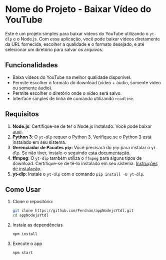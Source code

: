 # Nome do Projeto - Baixar Vídeo do YouTube

Este é um projeto simples para baixar vídeos do YouTube utilizando o `yt-dlp` e o Node.js. Com essa aplicação, você pode baixar vídeos diretamente da URL fornecida, escolher a qualidade e o formato desejado, e até selecionar um diretório para salvar os arquivos.

## Funcionalidades

- Baixa vídeos do YouTube na melhor qualidade disponível.
- Permite escolher o formato do download (vídeo + áudio, somente vídeo ou somente áudio).
- Permite escolher o diretório onde o vídeo será salvo.
- Interface simples de linha de comando utilizando `readline`.

## Requisitos

1. **Node.js**: Certifique-se de ter o Node.js instalado. Você pode baixar [aqui](https://nodejs.org/).
2. **Python 3**: O `yt-dlp` requer o Python 3. Verifique se o Python 3 está instalado em seu sistema.
3. **Gerenciador de Pacotes `pip`**: Você precisará do `pip` para instalar o `yt-dlp`. Se não tiver, instale-o seguindo [esta documentação](https://pip.pypa.io/en/stable/installation/).
4. **ffmpeg**: O `yt-dlp` também utiliza o `ffmpeg` para alguns tipos de download. Certifique-se de tê-lo instalado em seu sistema. [Instruções de instalação](https://ffmpeg.org/download.html).
5. **yt-dlp**: Instale o `yt-dlp` com o comando `pip install -U yt-dlp`.

## Como Usar

1. Clone o repositório:

   ```bash
   git clone https://github.com/Ferdnan/appNodejsYtdl.git
   cd appNodejsYtdl

2. Instale as dependências

    ```bash
    npm install

3. Execute o app

    ```bash
    npm start
    
